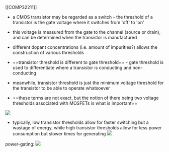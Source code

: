 [[COMP32211]]

- a CMOS transistor may be regarded as a switch - the threshold of a transistor is the gate voltage where it switches from 'off' to 'on'
- this voltage is measured from the gate to the channel (source or drain), and can be determined when the transistor is manufactured
- different dopant concentrations (i.e. amount of impurities?) allows the construction of various thresholds

- ==transistor threshold is different to gate threshold== - gate threshold is used to differentiate where a transistor is conducting and non-conducting
- meanwhile, transistor threshold is just the minimum voltage threshold for the transistor to be able to operate whatsoever
- ==these terms are not exact, but the notion of there being two voltage thresholds associated with MOSFETs is what is important==

![](https://i.imgur.com/XAuJMXI.png)

- typically, low transistor thresholds allow for faster switching but a wastage of energy, while high transistor thresholds allow for less power consumption but slower times for generating 
![](https://i.imgur.com/tcw8HnS.png)

power-gating:
![](https://i.imgur.com/8WLncdq.png)


